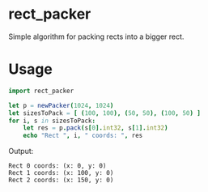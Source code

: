 # rect_packer
Simple algorithm for packing rects into a bigger rect.

# Usage
```nim
import rect_packer

let p = newPacker(1024, 1024)
let sizesToPack = [ (100, 100), (50, 50), (100, 50) ]
for i, s in sizesToPack:
    let res = p.pack(s[0].int32, s[1].int32)
    echo "Rect ", i, " coords: ", res
```
Output:
```
Rect 0 coords: (x: 0, y: 0)
Rect 1 coords: (x: 100, y: 0)
Rect 2 coords: (x: 150, y: 0)
```
